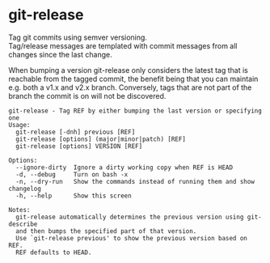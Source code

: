# git-release

Tag git commits using semver versioning.  
Tag/release messages are templated with commit messages from all changes since
the last change.

When bumping a version git-release only considers the latest tag that is
reachable from the tagged commit, the benefit being that you can maintain e.g.
both a v1.x and v2.x branch. Conversely, tags that are not part of the branch
the commit is on will not be discovered.

```
git-release - Tag REF by either bumping the last version or specifying one
Usage:
  git-release [-dnh] previous [REF]
  git-release [options] (major|minor|patch) [REF]
  git-release [options] VERSION [REF]

Options:
  --ignore-dirty  Ignore a dirty working copy when REF is HEAD
  -d, --debug     Turn on bash -x
  -n, --dry-run   Show the commands instead of running them and show changelog
  -h, --help      Show this screen

Notes:
  git-release automatically determines the previous version using git-describe
  and then bumps the specified part of that version.
  Use `git-release previous' to show the previous version based on REF.
  REF defaults to HEAD.
```
